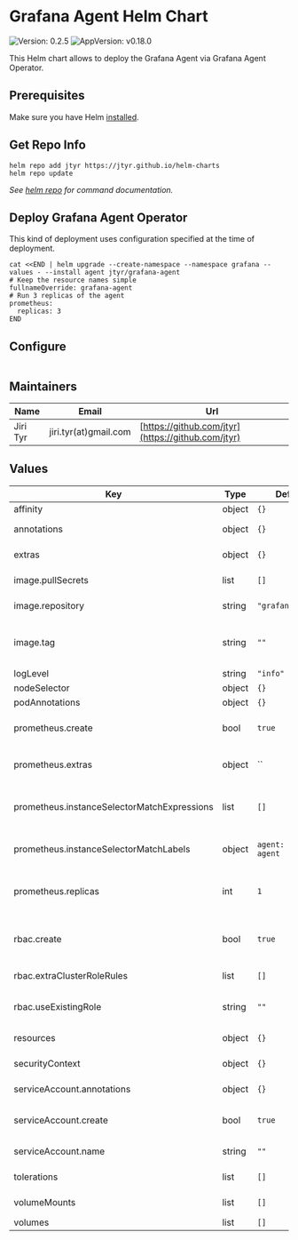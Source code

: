 # Grafana Agent Helm Chart

![Version: 0.2.5](https://img.shields.io/badge/Version-0.2.5-informational?style=flat-square) ![AppVersion: v0.18.0](https://img.shields.io/badge/AppVersion-v0.18.0-informational?style=flat-square)

This Helm chart allows to deploy the Grafana Agent via Grafana Agent Operator.


## Prerequisites

Make sure you have Helm [installed](https://helm.sh/docs/using_helm/#installing-helm).


## Get Repo Info

```shell
helm repo add jtyr https://jtyr.github.io/helm-charts
helm repo update
```

_See [helm repo](https://helm.sh/docs/helm/helm_repo/) for command documentation._


## Deploy Grafana Agent Operator

This kind of deployment uses configuration specified at the time of deployment.

```shell
cat <<END | helm upgrade --create-namespace --namespace grafana --values - --install agent jtyr/grafana-agent
# Keep the resource names simple
fullnameOverride: grafana-agent
# Run 3 replicas of the agent
prometheus:
  replicas: 3
END
```

## Configure

```shell

```


## Maintainers

| Name | Email | Url |
| ---- | ------ | --- |
| Jiri Tyr | jiri.tyr(at)gmail.com | [https://github.com/jtyr](https://github.com/jtyr) |


## Values

| Key | Type | Default | Description |
|-----|------|---------|-------------|
| affinity | object | `{}` | Pod affinity. |
| annotations | object | `{}` | GrafanaAgent annotations. |
| extras | object | `{}` | Extra GrafanaAgent configuration. |
| image.pullSecrets | list | `[]` | List of image pull secrets. |
| image.repository | string | `"grafana/agent"` | Image repository and name. |
| image.tag | string | `""` | Overrides the image tag whose default is the chart `appVersion`. |
| logLevel | string | `"info"` | Log level. |
| nodeSelector | object | `{}` | Pod node selector. |
| podAnnotations | object | `{}` | Pod annotations. |
| prometheus.create | bool | `true` | Whether to configure prometheus Agent. |
| prometheus.extras | object | `` | Extra settings for Prometheus-specific pods. |
| prometheus.instanceSelectorMatchExpressions | list | `[]` | PrometheusInstance selector based on expression matching. |
| prometheus.instanceSelectorMatchLabels | object | `agent: grafana-agent` | PrometheusInstance selector based on label matching. |
| prometheus.replicas | int | `1` | Number of replicas of each shard to deploy for metrics pods. |
| rbac.create | bool | `true` | Whether to create Cluster Role and Cluster Role Binding. |
| rbac.extraClusterRoleRules | list | `[]` | Extra ClusterRole rules. |
| rbac.useExistingRole | string | `""` | Name of existing Role or Cluster role to use. |
| resources | object | `{}` | Resources for the Agent container. |
| securityContext | object | `{}` | Security context for the Agent container. |
| serviceAccount.annotations | object | `{}` | Service Account annotations. |
| serviceAccount.create | bool | `true` | Whether the Service Account should be created. |
| serviceAccount.name | string | `""` | Service Account name. |
| tolerations | list | `[]` | List of Pod tolerations. |
| volumeMounts | list | `[]` | List of volume mounts. |
| volumes | list | `[]` | List of volumes. |
